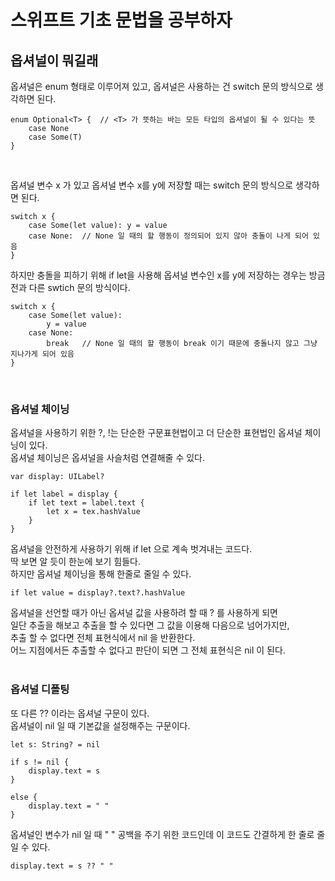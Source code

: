 #  스위프트 기초 문법을 공부하자

## 옵셔널이 뭐길래

옵셔널은 enum 형태로 이루어져 있고, 옵셔널은 사용하는 건 switch 문의 방식으로 생각하면 된다.<br>

```
enum Optional<T> {  // <T> 가 뜻하는 바는 모든 타입의 옵셔널이 될 수 있다는 뜻
    case None
    case Some(T)
}
```
<br>

옵셔널 변수 x 가 있고 옵셔널 변수 x를 y에 저장할 때는 switch 문의 방식으로 생각하면 된다.

```
switch x {
    case Some(let value): y = value
    case None:  // None 일 때의 할 행동이 정의되어 있지 않아 충돌이 나게 되어 있음
}
```

하지만 충돌을 피하기 위해 if let을 사용해 옵셔널 변수인 x를 y에 저장하는 경우는 방금 전과 다른 swtich 문의 방식이다.

```
switch x {
    case Some(let value):
        y = value
    case None:
        break   // None 일 때의 할 행동이 break 이기 때문에 충돌나지 않고 그냥 지나가게 되어 있음
}
```
<br>

### 옵셔널 체이닝
옵셔널을 사용하기 위한 ?, !는 단순한 구문표현법이고 더 단순한 표현법인 옵셔널 체이닝이 있다.<br>
옵셔널 체이닝은 옵셔널을 사슬처럼 연결해줄 수 있다.<br>

```
var display: UILabel?

if let label = display {
    if let text = label.text {
        let x = tex.hashValue
    }
}
```

옵셔널을 안전하게 사용하기 위해 if let 으로 계속 벗겨내는 코드다.<br>
딱 보면 알 듯이 한눈에 보기 힘들다.<br>
하지만 옵셔널 체이닝을 통해 한줄로 줄일 수 있다.<br>

```
if let value = display?.text?.hashValue
```

옵셔널을 선언할 때가 아닌 옵셔널 값을 사용하려 할 때 ? 를 사용하게 되면<br>
일단 추출을 해보고 추출을 할 수 있다면 그 값을 이용해 다음으로 넘어가지만,<br>
추출 할 수 없다면 전체 표현식에서 nil 을 반환한다.<br>
어느 지점에서든 추출할 수 없다고 판단이 되면 그 전체 표현식은 nil 이 된다.<br>
<br>

### 옵셔널 디폴팅
또 다른 ?? 이라는 옵셔널 구문이 있다.<br>
옵셔널이 nil 일 때 기본값을 설정해주는 구문이다.

```
let s: String? = nil

if s != nil {
    display.text = s
}

else {
    display.text = " "
}
```

옵셔널인 변수가 nil 일 때 " " 공백을 주기 위한 코드인데 이 코드도 간결하게 한 줄로 줄일 수 있다.

```
display.text = s ?? " "
```
